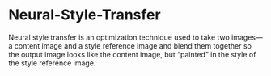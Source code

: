 # Neural-Style-Transfer
Neural style transfer is an optimization technique used to take two images—a content image and a style reference image and blend them together so the output image looks like the content image, but “painted” in the style of the style reference image.
